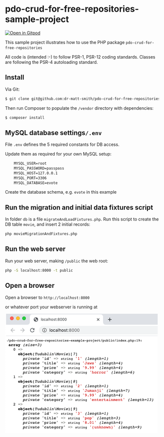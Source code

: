 # pdo-crud-for-free-repositories-sample-project

[![Open in Gitpod](https://gitpod.io/button/open-in-gitpod.svg)](https://gitpod.io/#XXXXXrepoXXXXXX)

This sample project illustrates how to use the PHP package `pdo-crud-for-free-repositories`

All code is (intended :-) to follow PSR-1, PSR-12 coding standards. Classes are following the PSR-4 autoloading standard.

## Install

Via Git:

``` bash
$ git clone git@github.com:dr-matt-smith/pdo-crud-for-free-repositories-sample-project.git
```

Then run Composer to populate the `/vendor` directory with dependencies:
``` bash
$ composer install
```

## MySQL database settings`/.env`

File `.env` defines the 5 required constants for DB access.

Update them as required for your own MySQL setup:
```
    MYSQL_USER=root
    MYSQL_PASSWORD=passpass
    MYSQL_HOST=127.0.0.1
    MYSQL_PORT=3306
    MYSQL_DATABASE=evote
```

Create the database schema, e.g. `evote` in this example

## Run the migration and initial data fixtures script

In folder `db` is a file `migrateAndLoadFixtures.php`. Run this script to create the DB table `movie`, and insert 2 initial records:

```bash
php movieMigrationAndFixtures.php
```

## Run the web server

Run your web server, making `/public` the web root:

```bash
php -S localhost:8000 -t public
```

## Open a browser 
Open a browser to `http://localhost:8000`

or whatever port your webserver is running at

![screenshot of browser](screenshot.png)
